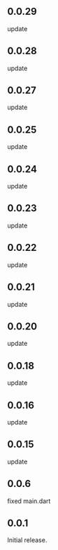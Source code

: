 ## 0.0.29
update

## 0.0.28
update

## 0.0.27
update

## 0.0.25
update

## 0.0.24
update

## 0.0.23
update

## 0.0.22
update

## 0.0.21
update

## 0.0.20
update

## 0.0.18
update

## 0.0.16
update

## 0.0.15
update

## 0.0.6
fixed main.dart

## 0.0.1

Initial release.